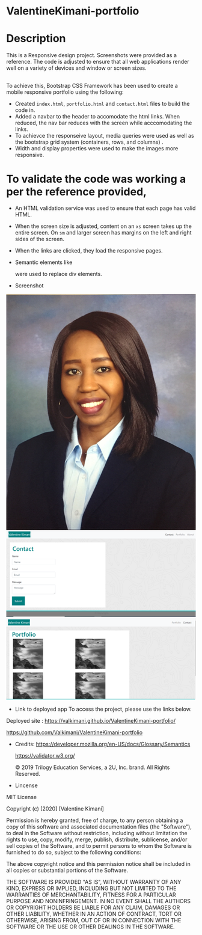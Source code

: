 # ValentineKimani-portfolio

<!--Added a description of the refactor project-->

# Description

This is a Responsive design project. Screenshots were provided as a reference. The code is adjusted to ensure that all web applications render well on a variety of devices and window or screen sizes.

##

To achieve this, Bootstrap CSS Framework has been used to create a mobile responsive portfolio using the following:


- Created `index.html`, `portfolio.html` and `contact.html` files to build the code in.
- Added a navbar to the header to accomodate the html links. When reduced, the nav bar reduces with the screen while acccomodating the links.
- To achievce the responseive layout, media queries were used as well as the bootstrap grid system (containers, rows, and columns) .
- Width and display properties were used to make the images more responsive.

# To validate the code was working a per the reference provided,

- An HTML validation service was used to ensure that each page has valid HTML.
- When the screen size is adjusted, content on an `xs` screen takes up the entire screen. On `sm` and larger screen has margins on the left and right sides of the screen.
- When the links are clicked, they load the responsive pages.
- Semantic elements like <nav></nav> were used to replace div elements.

- Screenshot

![About](./images/About.jpg)
![Contact](./images/contact.png)
![Portfolio](./images/portfolio.png)

- Link to deployed app
  To access the project, please use the links below.

Deployed site : https://valkimani.github.io/ValentineKimani-portfolio/

https://github.com/Valkimani/ValentineKimani-portfolio

- Credits:
  https://developer.mozilla.org/en-US/docs/Glossary/Semantics

  https://validator.w3.org/

  © 2019 Trilogy Education Services, a 2U, Inc. brand. All Rights Reserved.

- Lincense

MIT License

Copyright (c) [2020] [Valentine Kimani]

Permission is hereby granted, free of charge, to any person obtaining a copy
of this software and associated documentation files (the "Software"), to deal
in the Software without restriction, including without limitation the rights
to use, copy, modify, merge, publish, distribute, sublicense, and/or sell
copies of the Software, and to permit persons to whom the Software is
furnished to do so, subject to the following conditions:

The above copyright notice and this permission notice shall be included in all
copies or substantial portions of the Software.

THE SOFTWARE IS PROVIDED "AS IS", WITHOUT WARRANTY OF ANY KIND, EXPRESS OR
IMPLIED, INCLUDING BUT NOT LIMITED TO THE WARRANTIES OF MERCHANTABILITY,
FITNESS FOR A PARTICULAR PURPOSE AND NONINFRINGEMENT. IN NO EVENT SHALL THE
AUTHORS OR COPYRIGHT HOLDERS BE LIABLE FOR ANY CLAIM, DAMAGES OR OTHER
LIABILITY, WHETHER IN AN ACTION OF CONTRACT, TORT OR OTHERWISE, ARISING FROM,
OUT OF OR IN CONNECTION WITH THE SOFTWARE OR THE USE OR OTHER DEALINGS IN THE
SOFTWARE.
